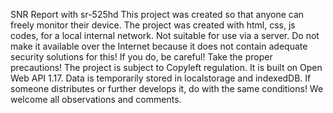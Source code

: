 SNR Report with sr-525hd
This project was created so that anyone can freely monitor their device.
The project was created with html, css, js codes, for a local internal network. Not suitable for use via a server. Do not make it available over the Internet because it does not contain adequate security solutions for this! If you do, be careful! Take the proper precautions!
The project is subject to Copyleft regulation. It is built on Open Web API 1.17. Data is temporarily stored in localstorage and indexedDB. If someone distributes or further develops it, do with the same conditions!
We welcome all observations and comments.
